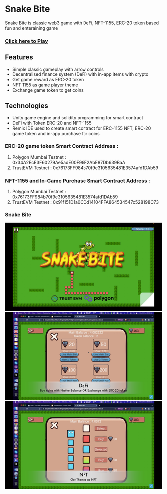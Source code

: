 # Snake Bite
Snake Bite is classic web3 game with DeFi, NFT-1155, ERC-20 token based fun and enteraining game

### [Click here to Play](https://bafybeicb5bas2fdumcahngfqdqhk6qfxt3ijpmzep62lz7g2da3ja2k5ku.ipfs.gateway.valist.io/)

## Features
* Simple classic gameplay with arrow controls
* Decentralised finance system (DeFi) with in-app items with crypto
* Get game reward as ERC-20 token
* NFT 1155 as game player theme
* Exchange game token to get coins


## Technologies
- Unity game engine and solidity programming for smart contract
- DeFi with Token ERC-20 and NFT-1155
- Remix IDE used to create smart contract for ERC-1155 NFT, ERC-20 game token and in-app purchase for coins


### ERC-20 game token Smart Contract Address : 
1) Polygon Mumbai Testnet : 0x34A2EcE3F60279Ae5adE00F99F2AbE87Db639BaA
2) TrustEVM Testnet : 0x76173FF984b70f9e3105635481E3574afd1DAb59

### NFT-1155 and In-Game Purchase Smart Contract Address : 
1) Polygon Mumbai Testnet : 0x76173FF984b70f9e3105635481E3574afd1DAb59
2) TrustEVM Testnet : 0x91f151D1a0CCd14104FFA864534547c528198C73


### Snake Bite
![Snake Bite Game](https://github.com/BlockProjectEVM/SnakeBite_Dora/blob/main/Images/SnakeBiteDora3.jpg)
![Snake Bite Game](https://github.com/BlockProjectEVM/SnakeBite_Dora/blob/main/Images/SnakeBiteDora1.jpg)
![Snake Bite Game](https://github.com/BlockProjectEVM/SnakeBite_Dora/blob/main/Images/SnakeBiteDora2.jpg)








